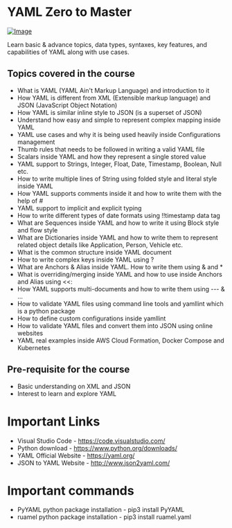 # YAML Zero to Master

[![Image](https://udemy-image-web-upload.s3.amazonaws.com:443/redactor/raw/article_lecture/2022-08-02_02-31-52-6470786061b9c1be9b2cc6f77808b162.png "YAML Zero to Master")](https://www.udemy.com/course/yaml-zero-to-master/?referralCode=86106E18E5DA5F21D0E1)

Learn basic & advance topics, data types, syntaxes, key features, and capabilities of YAML along with use cases.

## Topics covered in the course

* What is YAML (YAML Ain't Markup Language) and introduction to it
* How YAML is different from XML (Extensible markup language) and JSON (JavaScript Object Notation)
* How YAML is similar inline style to JSON (is a superset of JSON)
* Understand how easy and simple to represent complex mapping inside YAML
* YAML use cases and why it is being used heavily inside Configurations management
* Thumb rules that needs to be followed in writing a valid YAML file
* Scalars inside YAML and how they represent a single stored value
* YAML support to Strings, Integer, Float, Date, Timestamp, Boolean, Null etc.
* How to write multiple lines of String using folded style and literal style inside YAML
* How YAML supports comments inside it and how to write them with the help of #
* YAML support to implicit and explicit typing
* How to write different types of date formats using !!timestamp data tag
* What are Sequences inside YAML and how to write it using Block style and flow style
* What are Dictionaries inside YAML and how to write them to represent related object details like Application, Person, Vehicle etc.
* What is the common structure inside YAML document
* How to write complex keys inside YAML using ? 
* What are Anchors & Alias inside YAML. How to write them using & and *
* What is overriding/merging inside YAML and how to use inside Anchors and Alias using <<:
* How YAML supports multi-documents and how to write them using --- & ...
* How to validate YAML files using command line tools and yamllint which is a python package
* How to define custom configurations inside yamllint
* How to validate YAML files and convert them into JSON using online websites
* YAML real examples inside AWS Cloud Formation, Docker Compose and Kubernetes

## Pre-requisite for the course

- Basic understanding on XML and JSON
- Interest to learn and explore YAML

# Important Links
- Visual Studio Code - https://code.visualstudio.com/
- Python download - https://www.python.org/downloads/
- YAML Official Website - https://yaml.org/
- JSON to YAML Website  - http://www.json2yaml.com/

# Important commands
- PyYAML python package installation - pip3 install PyYAML
- ruamel python package installation - pip3 install ruamel.yaml

